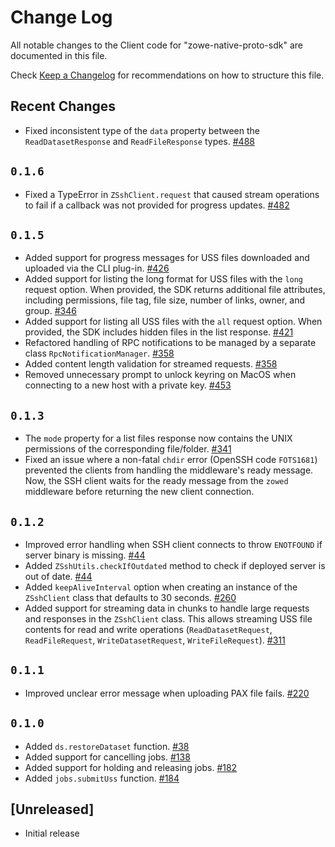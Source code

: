 # Change Log

All notable changes to the Client code for "zowe-native-proto-sdk" are documented in this file.

Check [Keep a Changelog](http://keepachangelog.com/) for recommendations on how to structure this file.

## Recent Changes

- Fixed inconsistent type of the `data` property between the `ReadDatasetResponse` and `ReadFileResponse` types. [#488](https://github.com/zowe/zowe-native-proto/pull/488)

## `0.1.6`

- Fixed a TypeError in `ZSshClient.request` that caused stream operations to fail if a callback was not provided for progress updates. [#482](https://github.com/zowe/zowe-native-proto/issues/482)

## `0.1.5`

- Added support for progress messages for USS files downloaded and uploaded via the CLI plug-in. [#426](https://github.com/zowe/zowe-native-proto/pull/426)
- Added support for listing the long format for USS files with the `long` request option. When provided, the SDK returns additional file attributes, including permissions, file tag, file size, number of links, owner, and group. [#346](https://github.com/zowe/zowe-native-proto/issues/346)
- Added support for listing all USS files with the `all` request option. When provided, the SDK includes hidden files in the list response. [#421](https://github.com/zowe/zowe-native-proto/pull/421)
- Refactored handling of RPC notifications to be managed by a separate class `RpcNotificationManager`. [#358](https://github.com/zowe/zowe-native-proto/pull/358)
- Added content length validation for streamed requests. [#358](https://github.com/zowe/zowe-native-proto/pull/358)
- Removed unnecessary prompt to unlock keyring on MacOS when connecting to a new host with a private key. [#453](https://github.com/zowe/zowe-native-proto/issues/453)

## `0.1.3`

- The `mode` property for a list files response now contains the UNIX permissions of the corresponding file/folder. [#341](https://github.com/zowe/zowe-native-proto/pull/341)
- Fixed an issue where a non-fatal `chdir` error (OpenSSH code `FOTS1681`) prevented the clients from handling the middleware's ready message. Now, the SSH client waits for the ready message from the `zowed` middleware before returning the new client connection.

## `0.1.2`

- Improved error handling when SSH client connects to throw `ENOTFOUND` if server binary is missing. [#44](https://github.com/zowe/zowe-native-proto/issues/44)
- Added `ZSshUtils.checkIfOutdated` method to check if deployed server is out of date. [#44](https://github.com/zowe/zowe-native-proto/issues/44)
- Added `keepAliveInterval` option when creating an instance of the `ZSshClient` class that defaults to 30 seconds. [#260](https://github.com/zowe/zowe-native-proto/issues/260)
- Added support for streaming data in chunks to handle large requests and responses in the `ZSshClient` class. This allows streaming USS file contents for read and write operations (`ReadDatasetRequest`, `ReadFileRequest`, `WriteDatasetRequest`, `WriteFileRequest`). [#311](https://github.com/zowe/zowe-native-proto/pull/311)

## `0.1.1`

- Improved unclear error message when uploading PAX file fails. [#220](https://github.com/zowe/zowe-native-proto/pull/220)

## `0.1.0`

- Added `ds.restoreDataset` function. [#38](https://github.com/zowe/zowe-native-proto/pull/38)
- Added support for cancelling jobs. [#138](https://github.com/zowe/zowe-native-proto/pull/138)
- Added support for holding and releasing jobs. [#182](https://github.com/zowe/zowe-native-proto/pull/182)
- Added `jobs.submitUss` function. [#184](https://github.com/zowe/zowe-native-proto/pull/184)

## [Unreleased]

- Initial release
